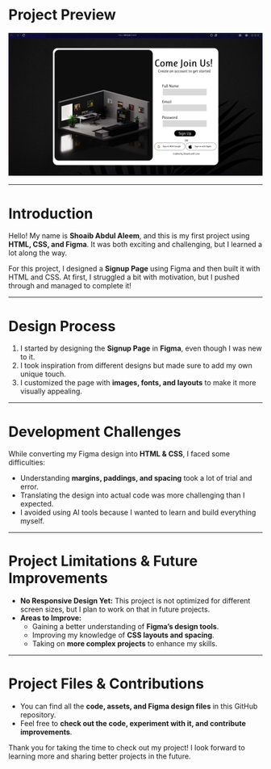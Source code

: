 # Project Preview

![Project Preview](https://github.com/Shoaibaa01/HTML-CSS-FIGMA-Projects/blob/main/Sign%20Up%20Page/Completed%20Project/Screenshot%20(3).png?raw=true)

---

# Introduction

Hello! My name is **Shoaib Abdul Aleem**, and this is my first project using **HTML, CSS, and Figma**. It was both exciting and challenging, but I learned a lot along the way.

For this project, I designed a **Signup Page** using Figma and then built it with HTML and CSS. At first, I struggled a bit with motivation, but I pushed through and managed to complete it!

---

# Design Process

1. I started by designing the **Signup Page** in **Figma**, even though I was new to it.
2. I took inspiration from different designs but made sure to add my own unique touch.
3. I customized the page with **images, fonts, and layouts** to make it more visually appealing.

---

# Development Challenges

While converting my Figma design into **HTML & CSS**, I faced some difficulties:
- Understanding **margins, paddings, and spacing** took a lot of trial and error.
- Translating the design into actual code was more challenging than I expected.
- I avoided using AI tools because I wanted to learn and build everything myself.

---

# Project Limitations & Future Improvements

- **No Responsive Design Yet:** This project is not optimized for different screen sizes, but I plan to work on that in future projects.
- **Areas to Improve:**
  - Gaining a better understanding of **Figma’s design tools**.
  - Improving my knowledge of **CSS layouts and spacing**.
  - Taking on **more complex projects** to enhance my skills.

---

# Project Files & Contributions

- You can find all the **code, assets, and Figma design files** in this GitHub repository.
- Feel free to **check out the code, experiment with it, and contribute improvements**.

Thank you for taking the time to check out my project! I look forward to learning more and sharing better projects in the future.
